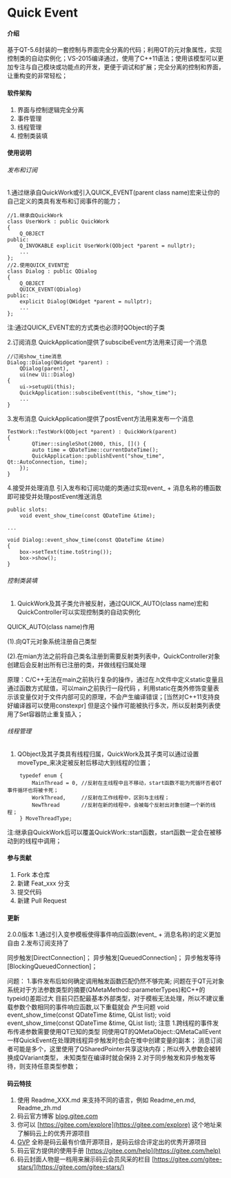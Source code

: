# Quick Event

#### 介绍
基于QT-5.6封装的一套控制与界面完全分离的代码；利用QT的元对象属性，实现控制类的自动实例化；VS-2015编译通过，使用了C++11语法；使用该模型可以更加专注与自己模块或功能点的开发，更便于调试和扩展；完全分离的控制和界面，让重构变的非常轻松；

#### 软件架构
1.  界面与控制逻辑完全分离
2.  事件管理
3.  线程管理
4.  控制类装填


#### 使用说明

######  发布和订阅
1.通过继承自QuickWork或引入QUICK_EVENT(parent class name)宏来让你的自己定义的类具有发布和订阅事件的能力；

```
//1.继承自QuickWork
class UserWork : public QuickWork
{
    Q_OBJECT
public:
    Q_INVOKABLE explicit UserWork(QObject *parent = nullptr);
    ...
};
//2.使用QUICK_EVENT宏
class Dialog : public QDialog
{
    Q_OBJECT
    QUICK_EVENT(QDialog)
public:
    explicit Dialog(QWidget *parent = nullptr);
    ...
};
```
注:通过QUICK_EVENT宏的方式类也必须时QObject的子类

2.订阅消息
QuickApplication提供了subscibeEvent方法用来订阅一个消息

```
//订阅show_time消息
Dialog::Dialog(QWidget *parent) :
    QDialog(parent),
    ui(new Ui::Dialog)
{
    ui->setupUi(this);
    QuickApplication::subscibeEvent(this, "show_time");
    ...
}
```

3.发布消息
QuickApplication提供了postEvent方法用来发布一个消息

```
TestWork::TestWork(QObject *parent) : QuickWork(parent)
{
        QTimer::singleShot(2000, this, []() {
        auto time = QDateTime::currentDateTime();
        QuickApplication::publishEvent("show_time", Qt::AutoConnection, time);
    });
}
```
4.接受并处理消息
引入发布和订阅功能的类通过实现event_ + 消息名称的槽函数即可接受并处理postEvent推送消息

```
public slots:
    void event_show_time(const QDateTime &time);

...

void Dialog::event_show_time(const QDateTime &time)
{
    box->setText(time.toString());
    box->show();
}

```
######  控制类装填
1. QuickWork及其子类允许被反射，通过QUICK_AUTO(class name)宏和QuickController可以实现控制类的自动实例化

QUICK_AUTO(class name)作用

(1).向QT元对象系统注册自己类型

(2).在mian方法之前将自己类名注册到需要反射类列表中，QuickController对象创建后会反射出所有已注册的类，并做线程归属处理

原理：C/C++无法在main之前执行复杂的操作，通过在.h文件中定义static变量且通过函数方式赋值，可以main之前执行一段代码
，利用static在类外修饰变量表示该变量仅对于文件内部可见的原理，不会产生编译错误；[当然对C++11支持良好编译器可以使用constexpr]
但是这个操作可能被执行多次，所以反射类列表使用了Set容器防止重复插入；

######  线程管理
1. QObject及其子类具有线程归属，QuickWork及其子类可以通过设置moveType_来决定被反射后移动大到线程的位置；

```
    typedef enum {
        MainThread = 0, //反射在主线程中且不移动，start函数不能为死循环否者QT事件循环也将被卡死；
        WorkThread,     //反射在工作线程中，区别与主线程；
        NewThread       //反射在新的线程中，会被每个反射出对象创建一个新的线程；
    } MoveThreadType;
```
注:继承自QuickWork后可以覆盖QuickWork::start函数，start函数一定会在被移动到的线程中调用；

#### 参与贡献

1.  Fork 本仓库
2.  新建 Feat_xxx 分支
3.  提交代码
4.  新建 Pull Request

####  更新
2.0.0版本
1.通过引入变参模板使得事件响应函数(event_ + 消息名称)的定义更加自由
2.发布订阅支持了

同步触发[DirectConnection]；
异步触发[QueuedConnection]；
异步触发等待[BlockingQueuedConnection]；

问题：
1.事件发布后如何确定调用触发函数匹配仍然不够完美;
问题在于QT元对象系统对于方法参数类型的摘要(QMetaMethod::parameterTypes)和C++的typeid()差距过大
目前只匹配最基本外部类型，对于模板无法处理，所以不建议重载参数个数相同的事件响应函数,以下重载就会
产生问题
void event_show_time(const QDateTime &time, QList<int> list);
void event_show_time(const QDateTime &time, QList<QString> list);
注意
1.跨线程的事件发布传递参数需要使用QT已知的类型
同使用QT的QMetaObject::QMetaCallEvent一样QuickEvent在处理跨线程异步触发时也会在堆中创建变量的副本；
消息订阅者可能是多个，这里使用了QSharedPointer<QVariant>共享这块内存；所以传入参数会被转换成QVariant类型，
未知类型在编译时就会保持
2.对于同步触发和异步触发等待，则支持任意类型参数；

#### 码云特技

1.  使用 Readme\_XXX.md 来支持不同的语言，例如 Readme\_en.md, Readme\_zh.md
2.  码云官方博客 [blog.gitee.com](https://blog.gitee.com)
3.  你可以 [https://gitee.com/explore](https://gitee.com/explore) 这个地址来了解码云上的优秀开源项目
4.  [GVP](https://gitee.com/gvp) 全称是码云最有价值开源项目，是码云综合评定出的优秀开源项目
5.  码云官方提供的使用手册 [https://gitee.com/help](https://gitee.com/help)
6.  码云封面人物是一档用来展示码云会员风采的栏目 [https://gitee.com/gitee-stars/](https://gitee.com/gitee-stars/)
